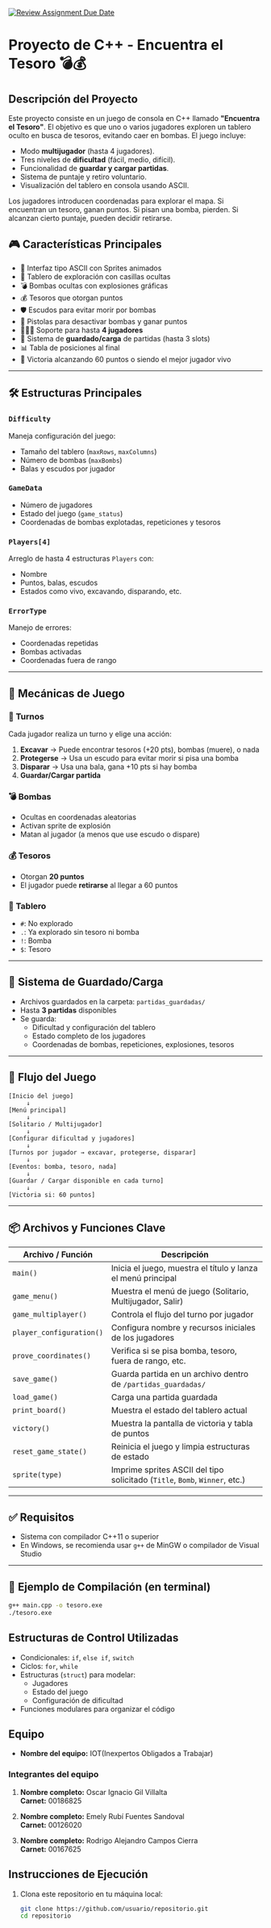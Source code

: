 [![Review Assignment Due Date](https://classroom.github.com/assets/deadline-readme-button-22041afd0340ce965d47ae6ef1cefeee28c7c493a6346c4f15d667ab976d596c.svg)](https://classroom.github.com/a/mi1WNrHU)

# Proyecto de C++ - Encuentra el Tesoro 💣💰

## Descripción del Proyecto

Este proyecto consiste en un juego de consola en C++ llamado **"Encuentra el Tesoro"**. El objetivo es que uno o varios jugadores exploren un tablero oculto en busca de tesoros, evitando caer en bombas. El juego incluye:

- Modo **multijugador** (hasta 4 jugadores).
- Tres niveles de **dificultad** (fácil, medio, difícil).
- Funcionalidad de **guardar y cargar partidas**.
- Sistema de puntaje y retiro voluntario.
- Visualización del tablero en consola usando ASCII.

Los jugadores introducen coordenadas para explorar el mapa. Si encuentran un tesoro, ganan puntos. Si pisan una bomba, pierden. Si alcanzan cierto puntaje, pueden decidir retirarse.

## 🎮 Características Principales

- 📜 Interfaz tipo ASCII con Sprites animados
- 🧭 Tablero de exploración con casillas ocultas
- 💣 Bombas ocultas con explosiones gráficas
- 💰 Tesoros que otorgan puntos
- 🛡️ Escudos para evitar morir por bombas
- 🔫 Pistolas para desactivar bombas y ganar puntos
- 🧑‍🤝‍🧑 Soporte para hasta **4 jugadores**
- 💾 Sistema de **guardado/carga** de partidas (hasta 3 slots)
- 📊 Tabla de posiciones al final
- 🎯 Victoria alcanzando 60 puntos o siendo el mejor jugador vivo

---

## 🛠️ Estructuras Principales

### `Difficulty`

Maneja configuración del juego:

- Tamaño del tablero (`maxRows`, `maxColumns`)
- Número de bombas (`maxBombs`)
- Balas y escudos por jugador

### `GameData`

- Número de jugadores
- Estado del juego (`game_status`)
- Coordenadas de bombas explotadas, repeticiones y tesoros

### `Players[4]`

Arreglo de hasta 4 estructuras `Players` con:

- Nombre
- Puntos, balas, escudos
- Estados como vivo, excavando, disparando, etc.

### `ErrorType`

Manejo de errores:

- Coordenadas repetidas
- Bombas activadas
- Coordenadas fuera de rango

---

## 🧩 Mecánicas de Juego

### 🎲 Turnos

Cada jugador realiza un turno y elige una acción:

1. **Excavar** → Puede encontrar tesoros (+20 pts), bombas (muere), o nada
2. **Protegerse** → Usa un escudo para evitar morir si pisa una bomba
3. **Disparar** → Usa una bala, gana +10 pts si hay bomba
4. **Guardar/Cargar partida**

### 💣 Bombas

- Ocultas en coordenadas aleatorias
- Activan sprite de explosión
- Matan al jugador (a menos que use escudo o dispare)

### 💰 Tesoros

- Otorgan **20 puntos**
- El jugador puede **retirarse** al llegar a 60 puntos

### 🧾 Tablero

- `#`: No explorado
- `.`: Ya explorado sin tesoro ni bomba
- `!`: Bomba
- `$`: Tesoro

---

## 📂 Sistema de Guardado/Carga

- Archivos guardados en la carpeta: `partidas_guardadas/`
- Hasta **3 partidas** disponibles
- Se guarda:
  - Dificultad y configuración del tablero
  - Estado completo de los jugadores
  - Coordenadas de bombas, repeticiones, explosiones, tesoros

---

## 🧵 Flujo del Juego

```
[Inicio del juego]
     ↓
[Menú principal]
     ↓
[Solitario / Multijugador]
     ↓
[Configurar dificultad y jugadores]
     ↓
[Turnos por jugador → excavar, protegerse, disparar]
     ↓
[Eventos: bomba, tesoro, nada]
     ↓
[Guardar / Cargar disponible en cada turno]
     ↓
[Victoria si: 60 puntos]
```

---

## 📦 Archivos y Funciones Clave

| Archivo / Función        | Descripción                                                                 |
| ------------------------ | --------------------------------------------------------------------------- |
| `main()`                 | Inicia el juego, muestra el título y lanza el menú principal                |
| `game_menu()`            | Muestra el menú de juego (Solitario, Multijugador, Salir)                   |
| `game_multiplayer()`     | Controla el flujo del turno por jugador                                     |
| `player_configuration()` | Configura nombre y recursos iniciales de los jugadores                      |
| `prove_coordinates()`    | Verifica si se pisa bomba, tesoro, fuera de rango, etc.                     |
| `save_game()`            | Guarda partida en un archivo dentro de `/partidas_guardadas/`               |
| `load_game()`            | Carga una partida guardada                                                  |
| `print_board()`          | Muestra el estado del tablero actual                                        |
| `victory()`              | Muestra la pantalla de victoria y tabla de puntos                           |
| `reset_game_state()`     | Reinicia el juego y limpia estructuras de estado                            |
| `sprite(type)`           | Imprime sprites ASCII del tipo solicitado (`Title`, `Bomb`, `Winner`, etc.) |

---

## ✅ Requisitos

- Sistema con compilador C++11 o superior
- En Windows, se recomienda usar `g++` de MinGW o compilador de Visual Studio

---

## 🧪 Ejemplo de Compilación (en terminal)

```bash
g++ main.cpp -o tesoro.exe
./tesoro.exe
```

## Estructuras de Control Utilizadas

- Condicionales: `if`, `else if`, `switch`
- Ciclos: `for`, `while`
- Estructuras (`struct`) para modelar:
  - Jugadores
  - Estado del juego
  - Configuración de dificultad
- Funciones modulares para organizar el código

## Equipo

- **Nombre del equipo:** IOT(Inexpertos Obligados a Trabajar)

### Integrantes del equipo

1. **Nombre completo:** Oscar Ignacio Gil Villalta  
   **Carnet:** 00186825

2. **Nombre completo:** Emely Rubí Fuentes Sandoval  
   **Carnet:** 00126020

3. **Nombre completo:** Rodrigo Alejandro Campos Cierra  
   **Carnet:** 00167625

## Instrucciones de Ejecución

1. Clona este repositorio en tu máquina local:
   ```bash
   git clone https://github.com/usuario/repositorio.git
   cd repositorio
   ```
